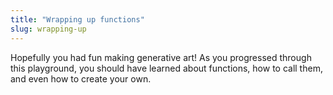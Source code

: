 ```yaml
---
title: "Wrapping up functions"
slug: wrapping-up
---
```


Hopefully you had fun making generative art! As you progressed through this playground, you should have learned about functions, how to call them, and even how to create your own.

<!-- - Bullet list of key concepts -->
